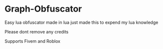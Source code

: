 # Graph-Obfuscator
Easy lua obfuscator made in lua just made this to expend my lua knowledge

Please dont remove any credits

Supports Fivem and Roblox
